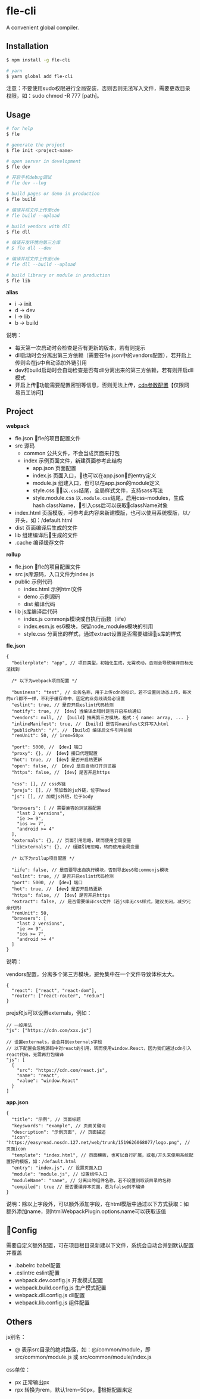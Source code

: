 # fle-cli

A convenient global compiler.

## Installation

``` bash
$ npm install -g fle-cli

# yarn
$ yarn global add fle-cli
```

注意：不要使用sudo权限进行全局安装，否则否则无法写入文件，需要更改目录权限，如：sudo chmod -R 777 [path]。

## Usage

``` bash
# for help
$ fle

# generate the project
$ fle init <project-name>

# open server in development
$ fle dev

# 开启手机debug调试
# fle dev --log

# build pages or demo in production
$ fle build

# 编译并将文件上传至cdn
# fle build --upload

# build vendors with dll
$ fle dll

# 编译开发环境的第三方库
# $ fle dll --dev

# 编译并将文件上传至cdn
# fle dll --build --upload

# build library or module in production
$ fle lib
```

**alias**

* i -> init
* d -> dev
* l -> lib
* b -> build

说明：

* 每天第一次启动时会检查是否有更新的版本，若有则提示
* dll启动时会分离出第三方依赖（需要在fle.json中的vendors配置），若开启上传则会在js中自动添加外链引用
* dev和build启动时会自动检查是否有dll分离出来的第三方依赖，若有则开启dll模式
* 开启上传功能需要配置密钥等信息，否则无法上传，[cdn参数配置](https://g.hz.netease.com/huangancheng/documents/blob/master/fle/nosConfig.md)【仅限网易员工访问】

## Project

**webpack**

* fle.json fle的项目配置文件
* src 源码
  * common 公共文件，不会当成页面来打包
  * index 示例页面文件，新建页面参考此结构
    * app.json 页面配置
    * index.js 页面入口，也可以在app.json的entry定义
    * module.js 组建入口，也可以在app.json的module定义
    * style.css 以`.css`结尾，全局样式文件，支持sass写法
    * style.module.css 以`.module.css`结尾，启用css-modules，生成hash className，引入css后可以获取className对象
* index.html 页面模版，可参考此内容来新建模版，也可以使用系统模版，以`/`开头，如：/default.html
* dist 页面编译后生成的文件
* lib 组建编译后生成的文件
* .cache 编译缓存文件

**rollup**

* fle.json fle的项目配置文件
* src js库源码，入口文件为index.js
* public 示例代码
  * index.html 示例html文件
  * demo 示例源码
  * dist 编译代码
* lib js库编译后代码
  * index.js commonjs模块或自执行函数（iife）
  * index.esm.js es6模块，保留node_modules模块的引用
  * style.css 分离出的样式，通过extract设置是否需要编译js库的样式

**fle.json**

```
{
  "boilerplate": "app", // 项目类型，初始化生成，无需改动，否则会导致编译目标无法找到

  /* 以下为webpack项目配置 */

  "business": "test", // 业务名称，用于上传cdn的标识，若不设置则动态上传，每次的url都不一样，不利于缓存命中，固定的业务线请务必设置
  "eslint": true, // 是否开启eslint代码检测
  "notify": true, // 【dev】当编译出错时是否开启系统通知
  "vendors": null, // 【build】抽离第三方模块，格式：{ name: array, ... }
  "inlineManifest": true, // 【build】是否将manifest文件写入html
  "publicPath": "/", // 【build】编译后文件引用前缀
  "remUnit": 50, // 1rem=50px

  "port": 5000, // 【dev】端口
  "proxy": {}, // 【dev】接口代理配置
  "hot": true, // 【dev】是否开启热更新
  "open": false, // 【dev】是否自动打开浏览器
  "https": false, // 【dev】是否开启https

  "css": [], // css外链
  "prejs": [], // 预加载的js外链，位于head
  "js": [], // 加载js外链，位于body

  "browsers": [ // 需要兼容的浏览器配置
    "last 2 versions",
    "ie >= 9",
    "ios >= 7",
    "android >= 4"
  ],
  "externals": {}, // 页面引用忽略，转而使用全局变量
  "libExternals": {}, // 组建引用忽略，转而使用全局变量

  /* 以下为rollup项目配置 */

  "iife": false, // 是否要导出自执行模块，否则导出es6和commonjs模块
  "eslint": true, // 是否开启eslint代码检测  
  "port": 5000, // 【dev】端口
  "hot": true, // 【dev】是否开启热更新
  "https": false, // 【dev】是否开启https
  "extract": false, // 是否需要编译css文件（若js库无css样式，建议关闭，减少冗余代码）
  "remUnit": 50,
  "browsers": [
    "last 2 versions",
    "ie >= 9",
    "ios >= 7",
    "android >= 4"
  ]
}
```

说明：

vendors配置，分离多个第三方模块，避免集中在一个文件导致体积太大。

```
{
  "react": ["react", "react-dom"],
  "router": ["react-router", "redux"]
}
```

prejs和js可以设置externals，例如：

```
// 一般用法
"js": ["https://cdn.com/xxx.js"]

// 设置externals，会合并到externals字段
// 以下配置会忽略源码中对react的引用，转而使用window.React，因为我们通过cdn引入react代码，无需再打包编译
"js": [
  {
    "src": "https://cdn.com/react.js",
    "name": "react",
    "value": "window.React"
  }
]
```

**app.json**

```
{
  "title": "示例", // 页面标题
  "keyswords": "example", // 页面关键词
  "description": "示例页面", // 页面描述
  "icon": "https://easyread.nosdn.127.net/web/trunk/1519626068077/logo.png", // 页面icon
  "template": "index.html", // 页面模版，也可以自行扩展，或者/开头来使用系统配置好的模版，如：/default.html
  "entry": "index.js", // 设置页面入口
  "module": "module.js", // 设置组件入口
  "moduleName": "name", // 分离出的组件名称，若不设置则取该目录的名称
  "compiled": true // 是否要编译本页面，若为false则不编译
}
```

说明：除以上字段外，可以额外添加字段，在html模版中通过以下方式获取：如额外添加name，则htmlWebpackPlugin.options.name可以获取该值

## Config

需要自定义额外配置，可在项目根目录新建以下文件，系统会自动合并到默认配置并覆盖

* .babelrc babel配置
* .eslintrc eslint配置
* webpack.dev.config.js 开发模式配置
* webpack.build.config.js 生产模式配置
* webpack.dll.config.js dll配置
* webpack.lib.config.js 组件配置

## Others

js别名：

* @ 表示src目录的绝对路径，如：@/common/module，即 src/common/module.js 或 src/common/module/index.js

css单位：

* px 正常输出px
* rpx 转换为rem，默认1rem=50px，根据配置来定
